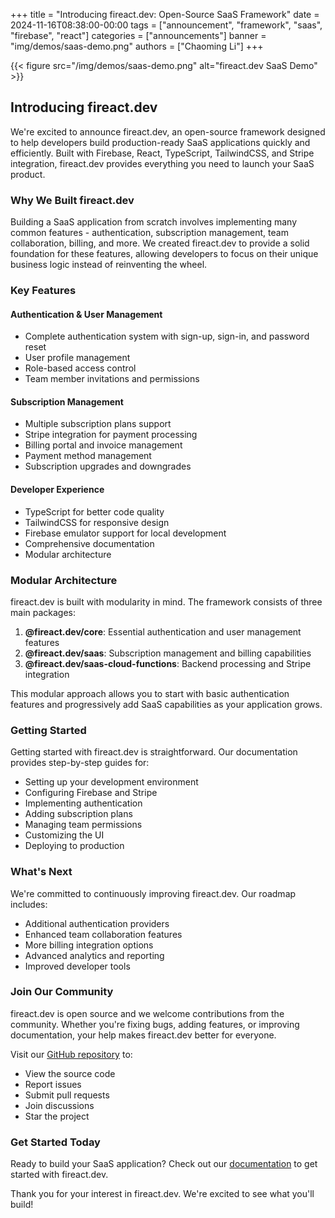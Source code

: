+++
title = "Introducing fireact.dev: Open-Source SaaS Framework"
date = 2024-11-16T08:38:00-00:00
tags = ["announcement", "framework", "saas", "firebase", "react"]
categories = ["announcements"]
banner = "img/demos/saas-demo.png"
authors = ["Chaoming Li"]
+++

{{< figure src="/img/demos/saas-demo.png" alt="fireact.dev SaaS Demo" >}}

## Introducing fireact.dev

We're excited to announce fireact.dev, an open-source framework designed to help developers build production-ready SaaS applications quickly and efficiently. Built with Firebase, React, TypeScript, TailwindCSS, and Stripe integration, fireact.dev provides everything you need to launch your SaaS product.

### Why We Built fireact.dev

Building a SaaS application from scratch involves implementing many common features - authentication, subscription management, team collaboration, billing, and more. We created fireact.dev to provide a solid foundation for these features, allowing developers to focus on their unique business logic instead of reinventing the wheel.

### Key Features

#### Authentication & User Management
- Complete authentication system with sign-up, sign-in, and password reset
- User profile management
- Role-based access control
- Team member invitations and permissions

#### Subscription Management
- Multiple subscription plans support
- Stripe integration for payment processing
- Billing portal and invoice management
- Payment method management
- Subscription upgrades and downgrades

#### Developer Experience
- TypeScript for better code quality
- TailwindCSS for responsive design
- Firebase emulator support for local development
- Comprehensive documentation
- Modular architecture

### Modular Architecture

fireact.dev is built with modularity in mind. The framework consists of three main packages:

1. **@fireact.dev/core**: Essential authentication and user management features
2. **@fireact.dev/saas**: Subscription management and billing capabilities
3. **@fireact.dev/saas-cloud-functions**: Backend processing and Stripe integration

This modular approach allows you to start with basic authentication features and progressively add SaaS capabilities as your application grows.

### Getting Started

Getting started with fireact.dev is straightforward. Our documentation provides step-by-step guides for:
- Setting up your development environment
- Configuring Firebase and Stripe
- Implementing authentication
- Adding subscription plans
- Managing team permissions
- Customizing the UI
- Deploying to production

### What's Next

We're committed to continuously improving fireact.dev. Our roadmap includes:
- Additional authentication providers
- Enhanced team collaboration features
- More billing integration options
- Advanced analytics and reporting
- Improved developer tools

### Join Our Community

fireact.dev is open source and we welcome contributions from the community. Whether you're fixing bugs, adding features, or improving documentation, your help makes fireact.dev better for everyone.

Visit our [GitHub repository](https://github.com/fireact-dev/main) to:
- View the source code
- Report issues
- Submit pull requests
- Join discussions
- Star the project

### Get Started Today

Ready to build your SaaS application? Check out our [documentation](https://docs.fireact.dev) to get started with fireact.dev.

Thank you for your interest in fireact.dev. We're excited to see what you'll build!
